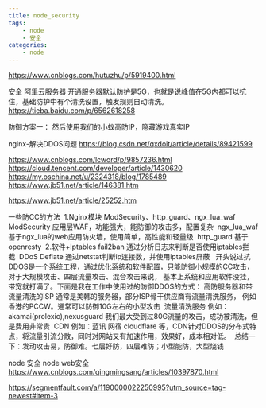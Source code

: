 ```yaml
---
title: node_security
tags:
    - node
    - 安全
categories:
    - node
---
```


https://www.cnblogs.com/hutuzhu/p/5919400.html

安全
阿里云服务器
 开通服务器默认防护是5G，也就是说峰值在5G内都可以抗住，基础防护中有个清洗设置，触发规则自动清洗。
https://tieba.baidu.com/p/6562618258

防御方案一： 然后使用我们的小蚁高防IP，隐藏游戏真实IP

nginx-解决DDOS问题
https://blog.csdn.net/qxdoit/article/details/89421599

https://www.cnblogs.com/lcword/p/9857236.html
https://cloud.tencent.com/developer/article/1430620
https://my.oschina.net/u/2324318/blog/1785489
https://www.jb51.net/article/146381.htm

https://www.jb51.net/article/25252.htm

一些防CC的方法  1.Nginx模块 ModSecurity、http_guard、ngx_lua_waf
ModSecurity 应用层WAF，功能强大，能防御的攻击多，配置复杂  ngx_lua_waf 基于ngx_lua的web应用防火墙，使用简单，高性能和轻量级  http_guard 基于openresty  2.软件+Iptables
fail2ban 通过分析日志来判断是否使用iptables拦截  DDoS Deflate 通过netstat判断ip连接数，并使用iptables屏蔽 
 开头说过抗DDOS是一个系统工程，通过优化系统和软件配置，只能防御小规模的CC攻击，
对于大规模攻击、四层流量攻击、混合攻击来说，
基本上系统和应用软件没挂，带宽就打满了。下面是我在工作中使用过的防御DDOS的方式：
高防服务器和带流量清洗的ISP 通常是美韩的服务器，部分ISP骨干供应商有流量清洗服务，
例如香港的PCCW。通常可以防御10G左右的小型攻击  流量清洗服务 例如：akamai(prolexic),nexusguard 我们最大受到过80G流量的攻击，成功被清洗，但是费用非常贵  CDN 例如：蓝讯 网宿 cloudflare 等，CDN针对DDOS的分布式特点，将流量引流分散，同时对网站又有加速作用，效果好，成本相对低。  总结一下：发动攻击易，防御难。七层好防，四层难防；小型能防，大型烧钱

node 安全
node web安全
https://www.cnblogs.com/qingmingsang/articles/10397870.html

https://segmentfault.com/a/1190000022250995?utm_source=tag-newest#item-3